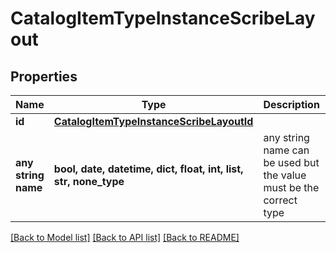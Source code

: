 # CatalogItemTypeInstanceScribeLayout


## Properties
Name | Type | Description | Notes
------------ | ------------- | ------------- | -------------
**id** | [**CatalogItemTypeInstanceScribeLayoutId**](CatalogItemTypeInstanceScribeLayoutId.md) |  | 
**any string name** | **bool, date, datetime, dict, float, int, list, str, none_type** | any string name can be used but the value must be the correct type | [optional]

[[Back to Model list]](../README.md#documentation-for-models) [[Back to API list]](../README.md#documentation-for-api-endpoints) [[Back to README]](../README.md)


